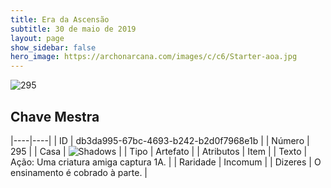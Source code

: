 ```yaml
---
title: Era da Ascensão
subtitle: 30 de maio de 2019
layout: page
show_sidebar: false
hero_image: https://archonarcana.com/images/c/c6/Starter-aoa.jpg
---
```


![295](https://cdn.keyforgegame.com/media/card_front/pt/435_295_GQXFG68RR582_pt.png)

## Chave Mestra

|----|----|
| ID | db3da995-67bc-4693-b242-b2d0f7968e1b |
| Número | 295 |
| Casa | ![Shadows](https://archonarcana.com/images/thumb/e/ee/Shadows.png/22px-Shadows.png "Sombras") |
| Tipo | Artefato |
| Atributos | Item |
| Texto | Ação: Uma criatura amiga captura 1A. |
| Raridade | Incomum |
| Dizeres | O ensinamento é cobrado à parte. |
